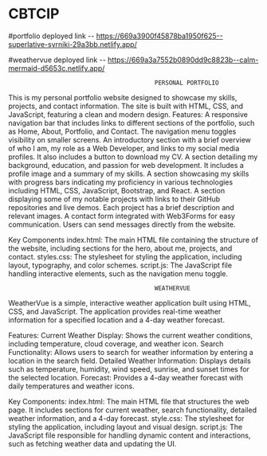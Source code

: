 # CBTCIP
#portfolio deployed link -- https://669a3900f45878ba1950f625--superlative-syrniki-29a3bb.netlify.app/

#weathervue deployed link -- https://669a3a7552b0890dd9c8823b--calm-mermaid-d5653c.netlify.app/

                                             PERSONAL PORTFOLIO
This is my personal portfolio website designed to showcase my skills, projects, and contact information. The site is built with HTML, CSS, and JavaScript, featuring a clean and modern design.
Features:
     A responsive navigation bar that includes links to different sections of the portfolio, such as Home, About, Portfolio, and Contact. The navigation menu toggles visibility on smaller screens.
     An introductory section with a brief overview of who I am, my role as a Web Developer, and links to my social media profiles. It also includes a button to download my CV.
    A section detailing my background, education, and passion for web development. It includes a profile image and a summary of my skills.
    A section showcasing my skills with progress bars indicating my proficiency in various technologies including HTML, CSS, JavaScript, Bootstrap, and React.
    A section displaying some of my notable projects with links to their GitHub repositories and live demos. Each project has a brief description and relevant images.
    A contact form integrated with Web3Forms for easy communication. Users can send messages directly from the website.

Key Components
    index.html: The main HTML file containing the structure of the website, including sections for the hero, about me, projects, and contact.
    styles.css: The stylesheet for styling the application, including layout, typography, and color schemes.
    script.js: The JavaScript file handling interactive elements, such as the navigation menu toggle.

                                             WEATHERVUE

WeatherVue is a simple, interactive weather application built using HTML, CSS, and JavaScript. The application provides real-time weather information for a specified location and a 4-day weather forecast.

Features:
Current Weather Display: Shows the current weather conditions, including temperature, cloud coverage, and weather icon.
    Search Functionality: Allows users to search for weather information by entering a location in the search field.
    Detailed Weather Information: Displays details such as temperature, humidity, wind speed, sunrise, and sunset times for the selected location.
    Forecast: Provides a 4-day weather forecast with daily temperatures and weather icons.

Key Components:
    index.html: The main HTML file that structures the web page. It includes sections for current weather, search functionality, detailed weather information, and a 4-day forecast.
    style.css: The stylesheet for styling the application, including layout and visual design.
    script.js: The JavaScript file responsible for handling dynamic content and interactions, such as fetching weather data and updating the UI.
